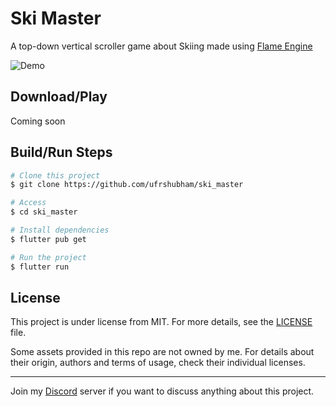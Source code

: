 # Ski Master

A top-down vertical scroller game about Skiing made using [Flame Engine](https://flame-engine.org/)

![Demo](branding/SkiMaster-Demo.gif)

## Download/Play

Coming soon

## Build/Run Steps

```bash
# Clone this project
$ git clone https://github.com/ufrshubham/ski_master

# Access
$ cd ski_master

# Install dependencies
$ flutter pub get

# Run the project
$ flutter run
```

## License

This project is under license from MIT. For more details, see the [LICENSE](LICENSE.md) file.

Some assets provided in this repo are not owned by me. For details about their origin, authors and terms of usage, check their individual licenses.
___

Join my [Discord](https://discord.gg/xHu3aUQGsJ) server if you want to discuss anything about this project.
